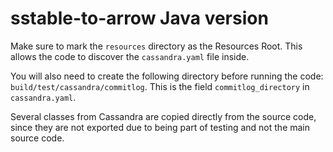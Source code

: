 # sstable-to-arrow Java version

Make sure to mark the `resources` directory as the Resources Root. This allows the code to discover the `cassandra.yaml` file inside.

You will also need to create the following directory before running the code: `build/test/cassandra/commitlog`. This is the field `commitlog_directory` in `cassandra.yaml`.

Several classes from Cassandra are copied directly from the source code, since they are not exported due to being part of testing and not the main source code.